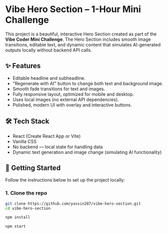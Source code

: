 # Vibe Hero Section – 1-Hour Mini Challenge

This project is a beautiful, interactive Hero Section created as part of the **Vibe Coder Mini Challenge**. The Hero Section includes smooth image transitions, editable text, and dynamic content that simulates AI-generated outputs locally without backend API calls.

## ✨ Features

- Editable headline and subheadline.
- "Regenerate with AI" button to change both text and background image.
- Smooth fade transitions for text and images.
- Fully responsive layout, optimized for mobile and desktop.
- Uses local images (no external API dependencies).
- Polished, modern UI with overlay and interactive buttons.

## 🛠 Tech Stack

- React (Create React App or Vite)
- Vanilla CSS
- No backend — local state for handling data
- Dynamic text generation and image change (simulating AI functionality)

## 🚀 Getting Started

Follow the instructions below to set up the project locally:

### 1. Clone the repo

```bash
git clone https://github.com/yassin287/vibe-hero-section.git
cd vibe-hero-section

npm install

npm start
